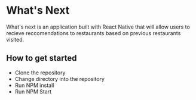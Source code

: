 # What's Next

What's next is an application built with React Native that will allow users to recieve reccomendations to restaurants based on previous restaurants visited.

## How to get started
- Clone the repository
- Change directory into the repository
- Run NPM install
- Run NPM Start